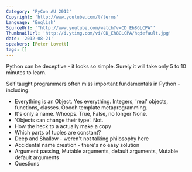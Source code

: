 ```yaml
---
Category: 'PyCon AU 2012'
Copyright: 'http://www.youtube.com/t/terms'
Language: 'English'
SourceUrl: '"http://www.youtube.com/watch?v=CD_Eh8GLCPA"'
ThumbnailUrl: 'http://i.ytimg.com/vi/CD_Eh8GLCPA/hqdefault.jpg'
date: '2012-08-21'
speakers: [Peter Lovett]
tags: []
---
```

Python can be deceptive - it looks so simple. Surely it will take only 5 to 10
minutes to learn.

Self taught programmers often miss important fundamentals in Python -
including:

  * Everything is an Object. Yes everything. Integers, 'real' objects, functions, classes. Ooooh template metaprogramming.
  * It's only a name. Whoops. True, False, no longer None.
  * 'Objects can change their type'. Not.
  * How the heck to a actually make a copy
  * Which parts of tuples are constant?
  * Deep and Shallow - weren't not talking philosophy here
  * Accidental name creation - there's no easy solution
  * Argument passing, Mutable arguments, default arguments, Mutable default arguments
  * Questions

